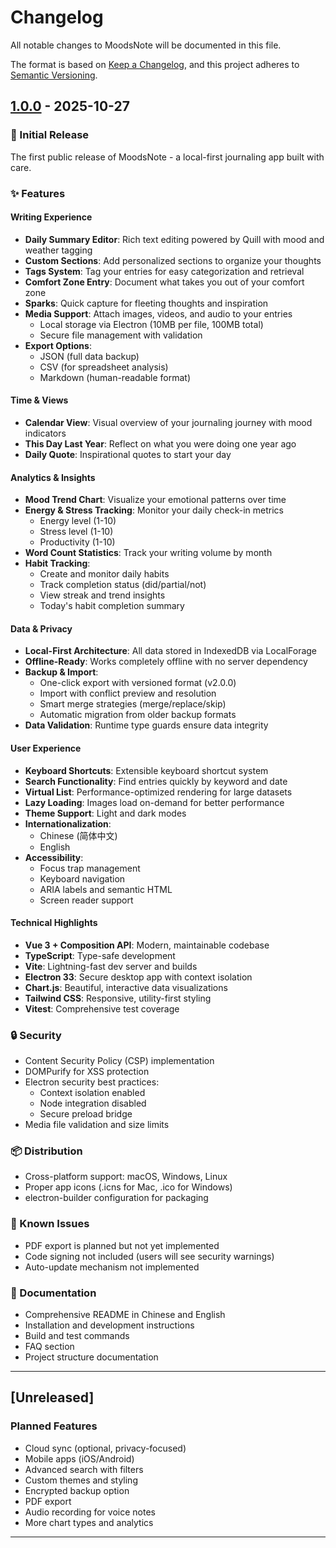 # Changelog

All notable changes to MoodsNote will be documented in this file.

The format is based on [Keep a Changelog](https://keepachangelog.com/en/1.0.0/),
and this project adheres to [Semantic Versioning](https://semver.org/spec/v2.0.0.html).

## [1.0.0] - 2025-10-27

### 🎉 Initial Release

The first public release of MoodsNote - a local-first journaling app built with care.

### ✨ Features

#### Writing Experience
- **Daily Summary Editor**: Rich text editing powered by Quill with mood and weather tagging
- **Custom Sections**: Add personalized sections to organize your thoughts
- **Tags System**: Tag your entries for easy categorization and retrieval
- **Comfort Zone Entry**: Document what takes you out of your comfort zone
- **Sparks**: Quick capture for fleeting thoughts and inspiration
- **Media Support**: Attach images, videos, and audio to your entries
  - Local storage via Electron (10MB per file, 100MB total)
  - Secure file management with validation
- **Export Options**: 
  - JSON (full data backup)
  - CSV (for spreadsheet analysis)
  - Markdown (human-readable format)

#### Time & Views
- **Calendar View**: Visual overview of your journaling journey with mood indicators
- **This Day Last Year**: Reflect on what you were doing one year ago
- **Daily Quote**: Inspirational quotes to start your day

#### Analytics & Insights
- **Mood Trend Chart**: Visualize your emotional patterns over time
- **Energy & Stress Tracking**: Monitor your daily check-in metrics
  - Energy level (1-10)
  - Stress level (1-10)
  - Productivity (1-10)
- **Word Count Statistics**: Track your writing volume by month
- **Habit Tracking**: 
  - Create and monitor daily habits
  - Track completion status (did/partial/not)
  - View streak and trend insights
  - Today's habit completion summary

#### Data & Privacy
- **Local-First Architecture**: All data stored in IndexedDB via LocalForage
- **Offline-Ready**: Works completely offline with no server dependency
- **Backup & Import**:
  - One-click export with versioned format (v2.0.0)
  - Import with conflict preview and resolution
  - Smart merge strategies (merge/replace/skip)
  - Automatic migration from older backup formats
- **Data Validation**: Runtime type guards ensure data integrity

#### User Experience
- **Keyboard Shortcuts**: Extensible keyboard shortcut system
- **Search Functionality**: Find entries quickly by keyword and date
- **Virtual List**: Performance-optimized rendering for large datasets
- **Lazy Loading**: Images load on-demand for better performance
- **Theme Support**: Light and dark modes
- **Internationalization**: 
  - Chinese (简体中文)
  - English
- **Accessibility**: 
  - Focus trap management
  - Keyboard navigation
  - ARIA labels and semantic HTML
  - Screen reader support

#### Technical Highlights
- **Vue 3 + Composition API**: Modern, maintainable codebase
- **TypeScript**: Type-safe development
- **Vite**: Lightning-fast dev server and builds
- **Electron 33**: Secure desktop app with context isolation
- **Chart.js**: Beautiful, interactive data visualizations
- **Tailwind CSS**: Responsive, utility-first styling
- **Vitest**: Comprehensive test coverage

### 🔒 Security
- Content Security Policy (CSP) implementation
- DOMPurify for XSS protection
- Electron security best practices:
  - Context isolation enabled
  - Node integration disabled
  - Secure preload bridge
- Media file validation and size limits

### 📦 Distribution
- Cross-platform support: macOS, Windows, Linux
- Proper app icons (.icns for Mac, .ico for Windows)
- electron-builder configuration for packaging

### 🐛 Known Issues
- PDF export is planned but not yet implemented
- Code signing not included (users will see security warnings)
- Auto-update mechanism not implemented

### 📝 Documentation
- Comprehensive README in Chinese and English
- Installation and development instructions
- Build and test commands
- FAQ section
- Project structure documentation

---

## [Unreleased]

### Planned Features
- Cloud sync (optional, privacy-focused)
- Mobile apps (iOS/Android)
- Advanced search with filters
- Custom themes and styling
- Encrypted backup option
- PDF export
- Audio recording for voice notes
- More chart types and analytics

---

[1.0.0]: https://github.com/PStarH/MoodsNote/releases/tag/v1.0.0
